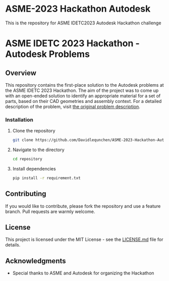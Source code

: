 # ASME-2023 Hackathon Autodesk
 This is the repository for ASME IDETC2023 Autodesk Hackathon challenge

# ASME IDETC 2023 Hackathon - Autodesk Problems

## Overview

This repository contains the first-place solution to the Autodesk problems at the ASME IDETC 2023 Hackathon. The aim of the project was to come up with an open-ended solution to identify an appropriate material for a set of parts, based on their CAD geometries and assembly context. For a detailed description of the problem, visit [the original problem description](https://github.com/danielegrandi-adsk/IDETC23-Autodesk-hackathon/tree/main).



### Installation

1. Clone the repository

    ```bash
    git clone https://github.com/Davidlequnchen/ASME-2023-Hackathon-Autodesk.git
    ```

2. Navigate to the directory

    ```bash
    cd repository
    ```

3. Install dependencies

    ```bash
    pip install -r requirement.txt
    ```


## Contributing

If you would like to contribute, please fork the repository and use a feature branch. Pull requests are warmly welcome.

## License
This project is licensed under the MIT License - see the [LICENSE.md](LICENSE.md) file for details.


## Acknowledgments
- Special thanks to ASME and Autodesk for organizing the Hackathon
